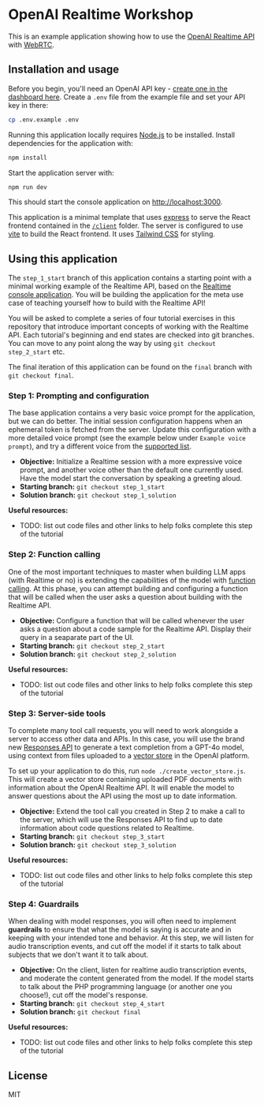 # OpenAI Realtime Workshop

This is an example application showing how to use the [OpenAI Realtime API](https://platform.openai.com/docs/guides/realtime) with [WebRTC](https://platform.openai.com/docs/guides/realtime-webrtc).

## Installation and usage

Before you begin, you'll need an OpenAI API key - [create one in the dashboard here](https://platform.openai.com/settings/api-keys). Create a `.env` file from the example file and set your API key in there:

```bash
cp .env.example .env
```

Running this application locally requires [Node.js](https://nodejs.org/) to be installed. Install dependencies for the application with:

```bash
npm install
```

Start the application server with:

```bash
npm run dev
```

This should start the console application on [http://localhost:3000](http://localhost:3000).

This application is a minimal template that uses [express](https://expressjs.com/) to serve the React frontend contained in the [`/client`](./client) folder. The server is configured to use [vite](https://vitejs.dev/) to build the React frontend. It uses [Tailwind CSS](https://tailwindcss.com/) for styling.

## Using this application

The `step_1_start` branch of this application contains a starting point with a minimal working example of the Realtime API, based on the [Realtime console application](https://github.com/openai/openai-realtime-console). You will be building the application for the meta use case of teaching yourself how to build with the Realtime API!

You will be asked to complete a series of four tutorial exercises in this repository that introduce important concepts of working with the Realtime API. Each tutorial's beginning and end states are checked into git branches. You can move to any point along the way by using `git checkout step_2_start` etc.

The final iteration of this application can be found on the `final` branch with `git checkout final`.

### Step 1: Prompting and configuration

The base application contains a very basic voice prompt for the application, but we can do better. The initial session configuration happens when an ephemeral token is fetched from the server. Update this configuration with a more detailed voice prompt (see the example below under `Example voice prompt`), and try a different voice from the [supported list](https://platform.openai.com/docs/api-reference/realtime-sessions/create).

- **Objective:** Initialize a Realtime session with a more expressive voice prompt, and another voice other than the default one currently used. Have the model start the conversation by speaking a greeting aloud.
- **Starting branch:** `git checkout step_1_start`
- **Solution branch:** `git checkout step_1_solution`

**Useful resources:**

- TODO: list out code files and other links to help folks complete this step of the tutorial

### Step 2: Function calling

One of the most important techniques to master when building LLM apps (with Realtime or no) is extending the capabilities of the model with [function calling](https://platform.openai.com/docs/guides/realtime-model-capabilities#function-calling). At this phase, you can attempt building and configuring a function that will be called when the user asks a question about building with the Realtime API.

- **Objective:** Configure a function that will be called whenever the user asks a question about a code sample for the Realtime API. Display their query in a seaparate part of the UI.
- **Starting branch:** `git checkout step_2_start`
- **Solution branch:** `git checkout step_2_solution`

**Useful resources:**

- TODO: list out code files and other links to help folks complete this step of the tutorial

### Step 3: Server-side tools

To complete many tool call requests, you will need to work alongside a server to access other data and APIs. In this case, you will use the brand new [Responses API](https://platform.openai.com/docs/api-reference/responses) to generate a text completion from a GPT-4o model, using context from files uploaded to a [vector store](https://platform.openai.com/docs/guides/tools-file-search) in the OpenAI platform.

To set up your application to do this, run `node ./create_vector_store.js`. This will create a vector store containing uploaded PDF documents with information about the OpenAI Realtime API. It will enable the model to answer questions about the API using the most up to date information.

- **Objective:** Extend the tool call you created in Step 2 to make a call to the server, which will use the Responses API to find up to date information about code questions related to Realtime.
- **Starting branch:** `git checkout step_3_start`
- **Solution branch:** `git checkout step_3_solution`

**Useful resources:**

- TODO: list out code files and other links to help folks complete this step of the tutorial

### Step 4: Guardrails

When dealing with model responses, you will often need to implement **guardrails** to ensure that what the model is saying is accurate and in keeping with your intended tone and behavior. At this step, we will listen for audio transcription events, and cut off the model if it starts to talk about subjects that we don't want it to talk about.

- **Objective:** On the client, listen for realtime audio transcription events, and moderate the content generated from the model. If the model starts to talk about the PHP programming language (or another one you choose!), cut off the model's response.
- **Starting branch:** `git checkout step_4_start`
- **Solution branch:** `git checkout final`

**Useful resources:**

- TODO: list out code files and other links to help folks complete this step of the tutorial

## License

MIT
